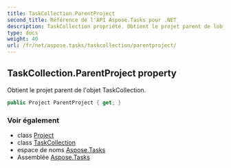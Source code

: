 ```yaml
---
title: TaskCollection.ParentProject
second_title: Référence de l'API Aspose.Tasks pour .NET
description: TaskCollection propriété. Obtient le projet parent de lobjet TaskCollection.
type: docs
weight: 40
url: /fr/net/aspose.tasks/taskcollection/parentproject/
---
```

## TaskCollection.ParentProject property

Obtient le projet parent de l'objet TaskCollection.

```csharp
public Project ParentProject { get; }
```

### Voir également

* class [Project](../../project/)
* class [TaskCollection](../)
* espace de noms [Aspose.Tasks](../../taskcollection/)
* Assemblée [Aspose.Tasks](../../../)


